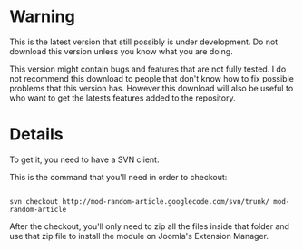 # Warning #
This is the latest version that still possibly is under development. Do not download this version unless you know what you are doing.

This version might contain bugs and features that are not fully tested. I do not recommend this download to people that don't know how to fix possible problems that this version has.
However this download will also be useful to who want to get the latests features added to the repository.

# Details #
To get it, you need to have a SVN client.

This is the command that you'll need in order to checkout:
```

svn checkout http://mod-random-article.googlecode.com/svn/trunk/ mod-random-article
```

After the checkout, you'll only need to zip all the files inside that folder and use that zip file to install the module on Joomla's Extension Manager.